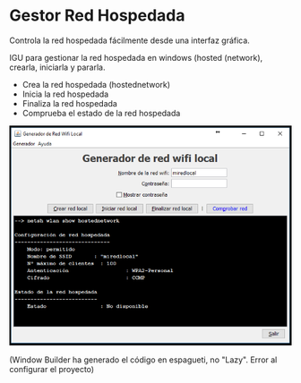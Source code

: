 # Gestor Red Hospedada
Controla la red hospedada fácilmente desde una interfaz gráfica.

IGU para gestionar la red hospedada en windows (hosted (network), crearla, iniciarla y pararla.

* Crea la red hospedada (hostednetwork)
* Inicia la red hospedada
* Finaliza la red hospedada
* Comprueba el estado de la red hospedada

<img src="captura_gestor_red_hospedada_v2.PNG" width="650px">

(Window Builder ha generado el código en espagueti, no "Lazy". Error al configurar el proyecto)
